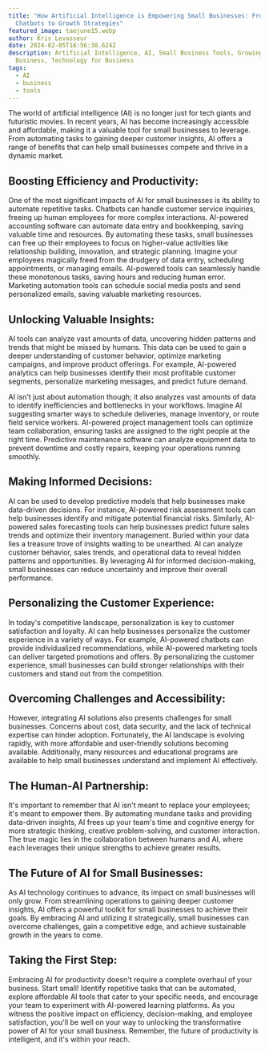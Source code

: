 ```yaml
---
title: "How Artificial Intelligence is Empowering Small Businesses: From
  Chatbots to Growth Strategies"
featured_image: taejune15.webp
author: Kris Levasseur
date: 2024-02-05T16:56:38.624Z
description: Artificial Intelligence, AI, Small Business Tools, Growing
  Business, Technology for Business
tags:
  - AI
  - business
  - tools
---
```


The world of artificial intelligence (AI) is no longer just for tech giants and futuristic movies. In recent years, AI has become increasingly accessible and affordable, making it a valuable tool for small businesses to leverage. From automating tasks to gaining deeper customer insights, AI offers a range of benefits that can help small businesses compete and thrive in a dynamic market.


## Boosting Efficiency and Productivity: 

One of the most significant impacts of AI for small businesses is its ability to automate repetitive tasks. Chatbots can handle customer service inquiries, freeing up human employees for more complex interactions. AI-powered accounting software can automate data entry and bookkeeping, saving valuable time and resources. By automating these tasks, small businesses can free up their employees to focus on higher-value activities like relationship building, innovation, and strategic planning. Imagine your employees magically freed from the drudgery of data entry, scheduling appointments, or managing emails. AI-powered tools can seamlessly handle these monotonous tasks, saving hours and reducing human error.  Marketing automation tools can schedule social media posts and send personalized emails, saving valuable marketing resources.


## Unlocking Valuable Insights:

AI tools can analyze vast amounts of data, uncovering hidden patterns and trends that might be missed by humans. This data can be used to gain a deeper understanding of customer behavior, optimize marketing campaigns, and improve product offerings. For example, AI-powered analytics can help businesses identify their most profitable customer segments, personalize marketing messages, and predict future demand.

AI isn't just about automation though; it also analyzes vast amounts of data to identify inefficiencies and bottlenecks in your workflows. Imagine AI suggesting smarter ways to schedule deliveries, manage inventory, or route field service workers. AI-powered project management tools can optimize team collaboration, ensuring tasks are assigned to the right people at the right time. Predictive maintenance software can analyze equipment data to prevent downtime and costly repairs, keeping your operations running smoothly.


## Making Informed Decisions:

AI can be used to develop predictive models that help businesses make data-driven decisions. For instance, AI-powered risk assessment tools can help businesses identify and mitigate potential financial risks. Similarly, AI-powered sales forecasting tools can help businesses predict future sales trends and optimize their inventory management. Buried within your data lies a treasure trove of insights waiting to be unearthed. AI can analyze customer behavior, sales trends, and operational data to reveal hidden patterns and opportunities. By leveraging AI for informed decision-making, small businesses can reduce uncertainty and improve their overall performance.


## Personalizing the Customer Experience:

In today's competitive landscape, personalization is key to customer satisfaction and loyalty. AI can help businesses personalize the customer experience in a variety of ways. For example, AI-powered chatbots can provide individualized recommendations, while AI-powered marketing tools can deliver targeted promotions and offers. By personalizing the customer experience, small businesses can build stronger relationships with their customers and stand out from the competition.


## Overcoming Challenges and Accessibility:

However, integrating AI solutions also presents challenges for small businesses. Concerns about cost, data security, and the lack of technical expertise can hinder adoption. Fortunately, the AI landscape is evolving rapidly, with more affordable and user-friendly solutions becoming available. Additionally, many resources and educational programs are available to help small businesses understand and implement AI effectively.

## The Human-AI Partnership: 
It's important to remember that AI isn't meant to replace your employees; it's meant to empower them. By automating mundane tasks and providing data-driven insights, AI frees up your team's time and cognitive energy for more strategic thinking, creative problem-solving, and customer interaction. The true magic lies in the collaboration between humans and AI, where each leverages their unique strengths to achieve greater results.


## The Future of AI for Small Businesses:

As AI technology continues to advance, its impact on small businesses will only grow. From streamlining operations to gaining deeper customer insights, AI offers a powerful toolkit for small businesses to achieve their goals. By embracing AI and utilizing it strategically, small businesses can overcome challenges, gain a competitive edge, and achieve sustainable growth in the years to come.



## Taking the First Step: 
Embracing AI for productivity doesn't require a complete overhaul of your business. Start small! Identify repetitive tasks that can be automated, explore affordable AI tools that cater to your specific needs, and encourage your team to experiment with AI-powered learning platforms. As you witness the positive impact on efficiency, decision-making, and employee satisfaction, you'll be well on your way to unlocking the transformative power of AI for your small business. Remember, the future of productivity is intelligent, and it's within your reach.